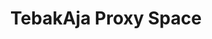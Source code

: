 ---
title: TebakAja Proxy Space
emoji: ⚙
colorFrom: purple
colorTo: pink
sdk: docker
pinned: false
---